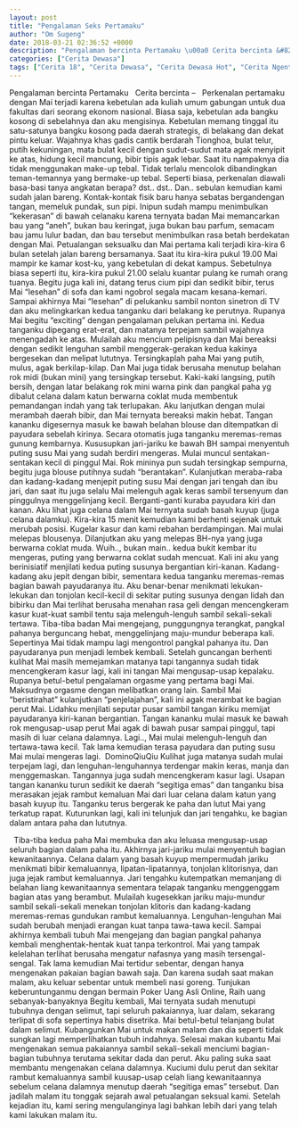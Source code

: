 ```yaml
---
layout: post
title: "Pengalaman Seks Pertamaku"
author: "Om Sugeng"
date: 2018-03-21 02:36:52 +0000
description: "Pengalaman bercinta Pertamaku \u00a0 Cerita bercinta &#8211;\u00a0 \u00a0Perkenalan pertamaku dengan Mai terjadi karena kebetulan ada kuliah umum gabungan untuk dua fakultas dari seorang ekonom nasional. Biasa saja..."
categories: ["Cerita Dewasa"]
tags: ["Cerita 18", "Cerita Dewasa", "Cerita Dewasa Hot", "Cerita Ngentot", "Kumpulan Cerita Dewasa"]
---
```



Pengalaman bercinta Pertamaku
 
Cerita bercinta &#8211;   Perkenalan pertamaku dengan Mai terjadi karena kebetulan ada kuliah umum gabungan untuk dua fakultas dari seorang ekonom nasional. Biasa saja, kebetulan ada bangku kosong di sebelahnya dan aku mengisinya. Kebetulan memang tinggal itu satu-satunya bangku kosong pada daerah strategis, di belakang dan dekat pintu keluar. Wajahnya khas gadis cantik berdarah Tionghoa, bulat telur, putih kekuningan, mata bulat kecil dengan sudut-sudut mata agak menyipit ke atas, hidung kecil mancung, bibir tipis agak lebar. Saat itu nampaknya dia tidak menggunakan make-up tebal. Tidak terlalu mencolok dibandingkan teman-temannya yang bermake-up tebal.
Seperti biasa, perkenalan diawali basa-basi tanya angkatan berapa? dst.. dst.. Dan.. sebulan kemudian kami sudah jalan bareng. Kontak-kontak fisik baru hanya sebatas bergandengan tangan, memeluk pundak, sun pipi. Inipun sudah mampu menimbulkan “kekerasan” di bawah celanaku karena ternyata badan Mai memancarkan bau yang “aneh”, bukan bau keringat, juga bukan bau parfum, semacam bau jamu lulur badan, dan bau tersebut menimbulkan rasa betah berdekatan dengan Mai.
Petualangan seksualku dan Mai pertama kali terjadi kira-kira 6 bulan setelah jalan bareng bersamanya. Saat itu kira-kira pukul 19.00 Mai mampir ke kamar kost-ku, yang kebetulan di dekat kampus. Sebetulnya biasa seperti itu, kira-kira pukul 21.00 selalu kuantar pulang ke rumah orang tuanya.
Begitu juga kali ini, datang terus cium pipi dan sedikit bibir, terus Mai “lesehan” di sofa dan kami ngobrol segala macam kesana-kemari. Sampai akhirnya Mai “lesehan” di pelukanku sambil nonton sinetron di TV dan aku melingkarkan kedua tanganku dari belakang ke perutnya. Rupanya Mai begitu “exciting” dengan pengalaman pelukan pertama ini. Kedua tanganku dipegang erat-erat, dan matanya terpejam sambil wajahnya menengadah ke atas. Mulailah aku mencium pelipisnya dan Mai bereaksi dengan sedikit lenguhan sambil menggerak-gerakan kedua kakinya bergesekan dan melipat lututnya. Tersingkaplah paha Mai yang putih, mulus, agak berkilap-kilap. Dan Mai juga tidak berusaha menutup belahan rok midi (bukan mini) yang tersingkap tersebut. Kaki-kaki langsing, putih bersih, dengan latar belakang rok mini warna pink dan pangkal paha yg dibalut celana dalam katun berwarna coklat muda membentuk pemandangan indah yang tak terlupakan.
Aku lanjutkan dengan mulai merambah daerah bibir, dan Mai ternyata bereaksi makin hebat. Tangan kananku digesernya masuk ke bawah belahan blouse dan ditempatkan di payudara sebelah kirinya. Secara otomatis juga tanganku meremas-remas gunung kembarnya. Kususupkan jari-jariku ke bawah BH sampai menyentuh puting susu Mai yang sudah berdiri mengeras. Mulai muncul sentakan-sentakan kecil di pinggul Mai. Rok mininya pun sudah tersingkap sempurna, begitu juga blouse putihnya sudah “berantakan”. Kulanjutkan meraba-raba dan kadang-kadang menjepit puting susu Mai dengan jari tengah dan ibu jari, dan saat itu juga selalu Mai melenguh agak keras sambil tersenyum dan pinggulnya menggelinjang kecil. Berganti-ganti kuraba payudara kiri dan kanan. Aku lihat juga celana dalam Mai ternyata sudah basah kuyup (juga celana dalamku).
Kira-kira 15 menit kemudian kami berhenti sejenak untuk merubah posisi. Kugelar kasur dan kami rebahan berdampingan. Mai mulai melepas blousenya. Dilanjutkan aku yang melepas BH-nya yang juga berwarna coklat muda. Wuih.., bukan main.. kedua bukit kembar itu mengeras, puting yang berwarna coklat sudah mencuat. Kali ini aku yang berinisiatif menjilati kedua puting susunya bergantian kiri-kanan. Kadang-kadang aku jepit dengan bibir, sementara kedua tanganku meremas-remas bagian bawah payudaranya itu. Aku benar-benar menikmati lekukan-lekukan dan tonjolan kecil-kecil di sekitar puting susunya dengan lidah dan bibirku dan Mai terlihat berusaha menahan rasa geli dengan mencengkeram kasur kuat-kuat sambil tentu saja melenguh-lenguh sambil sekali-sekali tertawa.
Tiba-tiba badan Mai mengejang, punggungnya terangkat, pangkal pahanya berguncang hebat, menggelinjang maju-mundur beberapa kali. Sepertinya Mai tidak mampu lagi mengontrol pangkal pahanya itu. Dan payudaranya pun menjadi lembek kembali. Setelah guncangan berhenti kulihat Mai masih memejamkan matanya tapi tangannya sudah tidak mencengkeram kasur lagi, kali ini tangan Mai mengusap-usap kepalaku. Rupanya betul-betul pengalaman orgasme yang pertama bagi Mai. Maksudnya orgasme dengan melibatkan orang lain.
Sambil Mai “beristirahat” kulanjutkan “penjelajahan”, kali ini agak merambat ke bagian perut Mai. Lidahku menjilati seputar pusar sambil tangan kiriku memijat payudaranya kiri-kanan bergantian. Tangan kananku mulai masuk ke bawah rok mengusap-usap perut Mai agak di bawah pusar sampai pinggul, tapi masih di luar celana dalamnya. Lagi.., Mai mulai melenguh-lenguh dan tertawa-tawa kecil. Tak lama kemudian terasa payudara dan puting susu Mai mulai mengeras lagi.  DominoQiuQiu Kulihat juga matanya sudah mulai terpejam lagi, dan lenguhan-lenguhannya terdengar makin keras, manja dan menggemaskan. Tangannya juga sudah mencengkeram kasur lagi. Usapan tangan kananku turun sedikit ke daerah “segitiga emas” dan tanganku bisa merasakan jejak rambut kemaluan Mai dari luar celana dalam katun yang basah kuyup itu. Tanganku terus bergerak ke paha dan lutut Mai yang terkatup rapat. Kuturunkan lagi, kali ini telunjuk dan jari tengahku, ke bagian dalam antara paha dan lututnya.
 

 
Tiba-tiba kedua paha Mai membuka dan aku leluasa mengusap-usap seluruh bagian dalam paha itu. Akhirnya jari-jariku mulai menyentuh bagian kewanitaannya. Celana dalam yang basah kuyup mempermudah jariku menikmati bibir kemaluannya, lipatan-lipatannya, tonjolan klitorisnya, dan juga jejak rambut kemaluannya. Jari tengahku kutempatkan memanjang di belahan liang kewanitaannya sementara telapak tanganku menggenggam bagian atas yang berambut. Mulailah kugesekkan jariku maju-mundur sambil sekali-sekali menekan tonjolan klitoris dan kadang-kadang meremas-remas gundukan rambut kemaluannya. Lenguhan-lenguhan Mai sudah berubah menjadi erangan kuat tanpa tawa-tawa kecil. Sampai akhirnya kembali tubuh Mai mengejang dan bagian pangkal pahanya kembali menghentak-hentak kuat tanpa terkontrol.
Mai yang tampak kelelahan terlihat berusaha mengatur nafasnya yang masih tersengal-sengal. Tak lama kemudian Mai tertidur sebentar, dengan hanya mengenakan pakaian bagian bawah saja. Dan karena sudah saat makan malam, aku keluar sebentar untuk membeli nasi goreng.
Tunjukan keberuntunganmu dengan bermain Poker Uang Asli Online, Raih uang sebanyak-banyaknya
Begitu kembali, Mai ternyata sudah menutupi tubuhnya dengan selimut, tapi seluruh pakaiannya, luar dalam, sekarang terlipat di sofa sepertinya habis disetrika. Mai betul-betul telanjang bulat dalam selimut. Kubangunkan Mai untuk makan malam dan dia seperti tidak sungkan lagi memperlihatkan tubuh indahnya. Selesai makan kubantu Mai mengenakan semua pakaiannya sambil sekali-sekali menciumi bagian-bagian tubuhnya terutama sekitar dada dan perut. Aku paling suka saat membantu mengenakan celana dalamnya. Kuciumi dulu perut dan sekitar rambut kemaluannya sambil kuusap-usap celah liang kewanitaannya sebelum celana dalamnya menutup daerah “segitiga emas” tersebut.
Dan jadilah malam itu tonggak sejarah awal petualangan seksual kami. Setelah kejadian itu, kami sering mengulanginya lagi bahkan lebih dari yang telah kami lakukan malam itu.
